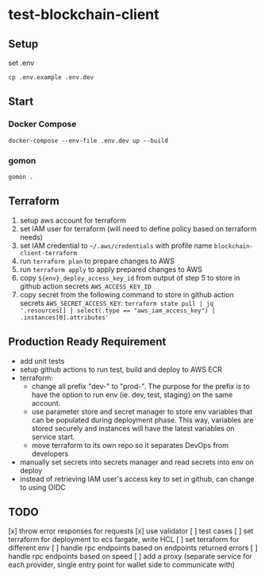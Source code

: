 # test-blockchain-client

## Setup

set .env
```
cp .env.example .env.dev
```

## Start

### Docker Compose

```
docker-compose --env-file .env.dev up --build
```

### gomon

```
gomon .
```

## Terraform

1. setup aws account for terraform
2. set IAM user for terraform (will need to define policy based on terraform needs)
3. set IAM credential to `~/.aws/credentials` with profile name `blockchain-client-terraform`
4. run `terraform plan` to prepare changes to AWS
5. run `terraform apply` to apply prepared changes to AWS
6. copy `${env}_deploy_access_key_id` from output of step 5 to store in github action secrets `AWS_ACCESS_KEY_ID`
7. copy secret from the following command to store in github action secrets `AWS_SECRET_ACCESS_KEY`: `terraform state pull | jq '.resources[] | select(.type == "aws_iam_access_key") | .instances[0].attributes'`

## Production Ready Requirement

- add unit tests
- setup github actions to run test, build and deploy to AWS ECR
- terraform:
  - change all prefix "dev-" to "prod-". The purpose for the prefix is to have the option to run env (ie. dev, test, staging) on the same account.
  - use parameter store and secret manager to store env variables that can be populated during deployment phase. This way, variables are stored securely and instances will have the latest variables on service start.
  - move terraform to its own repo so it separates DevOps from developers
- manually set secrets into secrets manager and read secrets into env on deploy
- instead of retrieving IAM user's access key to set in github, can change to using OIDC

## TODO

[x] throw error responses for requests
[x] use validator
[ ] test cases
[ ] set terraform for deployment to ecs fargate, write HCL
[ ] set terraform for different env
[ ] handle rpc endpoints based on endpoints returned errors
[ ] handle rpc endpoints based on speed
[ ] add a proxy (separate service for each provider, single entry point for wallet side to communicate with)